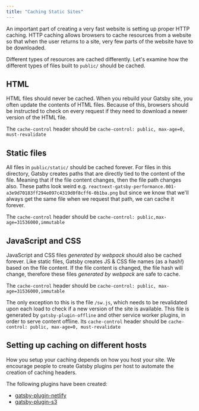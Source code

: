 ```yaml
---
title: "Caching Static Sites"
---
```


An important part of creating a very fast website is setting up proper HTTP caching. HTTP caching allows browsers to cache resources from a website so that when the user returns to a site, very few parts of the website have to be downloaded.

Different types of resources are cached differently. Let's examine how the different types of files built to `public/` should be cached.

## HTML

HTML files should never be cached. When you rebuild your Gatsby site, you often update the contents of HTML files. Because of this, browsers should be instructed to check on every request if they need to download a newer version of the HTML file.

The `cache-control` header should be `cache-control: public, max-age=0, must-revalidate`

## Static files

All files in `public/static/` should be cached forever. For files in this directory, Gatsby creates paths that are directly tied to the content of the file. Meaning that if the file content changes, then the file path changes also. These paths look weird e.g. `reactnext-gatsby-performance.001-a3e9d70183ff294e097c4319d0f8cff6-0b1ba.png` but since we know that we'll always get the same file when we request that path, we can cache it forever.

The `cache-control` header should be `cache-control: public,max-age=31536000,immutable`

## JavaScript and CSS

JavaScript and CSS files _generated by webpack_ should also be cached forever. Like static files, Gatsby creates JS & CSS file names (as a hash!) based on the file content. If the file content is changed, the file hash will change, therefore these files _generated by webpack_ are safe to cache.

The `cache-control` header should be `cache-control: public, max-age=31536000,immutable`

The only exception to this is the file `/sw.js`, which needs to be revalidated upon each load to check if a new version of the site is available. This file is generated by `gatsby-plugin-offline` and other service worker plugins, in order to serve content offline. Its `cache-control` header should be `cache-control: public, max-age=0, must-revalidate`

## Setting up caching on different hosts

How you setup your caching depends on how you host your site. We encourage people to create Gatsby plugins per host to automate the creation of caching headers.

The following plugins have been created:

- [gatsby-plugin-netlify](/packages/gatsby-plugin-netlify/)
- [gatsby-plugin-s3](https://github.com/jariz/gatsby-plugin-s3)
